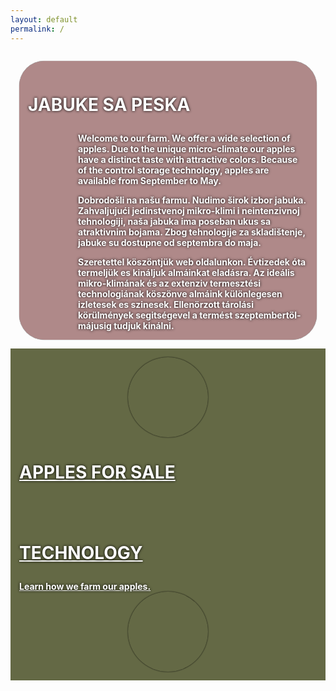 ```yaml
---
layout: default
permalink: /
---
```


<style type="text/css">
.wrapper {
	max-width: 100%;
	margin-left: 0;
	margin-right: 0;
	padding-left: 0;
	padding-right: 0;
}
.page-content {
	/*padding-top: 0;*/
}
.wrapper {
	padding-top: 0;
}
.horbox {
	display: flex;
	flex-direction: column;
	justify-content: center;
	min-height: 320px;
	padding: 1em;
	color: #fff;
	background-size: cover;
	background-position: center;
	text-shadow: 0 0 4px #000;
}
a.horbox {
	color: #fff;
	flex-direction: row;
	transition: opacity 0.4s;
}
a.horbox:hover {
	text-decoration: none;
	opacity: 0.9;
}
.horbox-text {
	background: rgba(99, 22, 22, 0.5);
	padding: 1em;
	border-radius: 40px;
	box-shadow: 0 0 1px black;
	box-sizing: border-box;
}
.horbox .flex-row {
	width: 100%;
}
.horbox div[class*="flex-"] {
	align-items: center;
}
.horbox h3 {
	font-size: 2em;
	font-weight: bold;
	text-transform: uppercase;
}
.horbox .description {
	font-weight: bold;
}
.horbox .description + .description {
	margin-top: 1em;
}
.roundimg {
	background-position: center;
	background-size: cover;
	border-radius: 50%;
	width: 128px;
	height: 128px;
	margin: 0 auto;
	box-shadow: 0 0 2px #000;
}

.horbox .description[class*="lang-"] {
	padding-left: 80px;
	background-position: left center;
	background-size: 70px 39px;
	background-repeat: no-repeat;
}

</style>

<div class="horbox" style="background-image:url(/img/photos/applebin.jpg)">
	<div class="row">
		<div class="horbox-text">
			<h3 class="text-center">Jabuke sa Peska</h3>
			<div class="description lang-en">Welcome to our farm. We offer a wide selection of apples. Due to the unique micro-climate our apples have a distinct taste with attractive colors. Because of the control storage technology, apples are available from September to May.</div>
			<div class="description lang-hu">Dobrodošli na našu farmu. Nudimo širok izbor jabuka. Zahvaljujući jedinstvenoj mikro-klimi i neintenzivnoj tehnologiji, naša jabuka ima poseban ukus sa atraktivnim bojama. Zbog tehnologije za skladištenje, jabuke su dostupne od septembra do maja.</div>
			<div class="description lang-sb">Szeretettel köszöntjük web oldalunkon. Évtizedek óta termeljük es kináljuk almáinkat eladásra. Az ideális mikro-klimának és az extenziv termesztési technologiának köszönve almáink különlegesen izletesek es szinesek. Ellenörzott tárolási körülmények segitségevel a termést szeptembertöl-májusig tudjuk kinálni.</div>
		</div>
	</div>
</div>


<div>
	<a class="horbox"
		href="/apple-varieties/"
		style="background-color:#646945;min-height:120px;background-image:url(/img/bushel.png);background-blend-mode: overlay;"
	>
		<div class="row flex-row">
			<div class="flex-3">
				<div class="roundimg" style="background-image:url(/img/bushel.png);"></div>
			</div>
			<div class="flex-9">
				<h3>Apples For Sale</h3>
			</div>
		</div>
	</a>
</div>


<div>
	<a class="horbox"
		href="/technology/"
		style="background-color:#646945;min-height:120px;background-image:url(/img/technology.png);background-blend-mode: soft-light;"
	>
		<div class="row flex-row">
			<div class="flex-9">
				<h3>Technology</h3>
				<div class="description">Learn how we farm our apples.</div>
			</div>
			<div class="flex-3">
				<div class="roundimg" style="background-image:url(/img/technology.png);"></div>
			</div>
		</div>
	</a>
</div>

